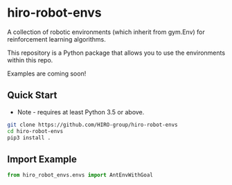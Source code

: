 # hiro-robot-envs

A collection of robotic environments (which inherit from gym.Env) for reinforcement learning algorithms.

This repository is a Python package that allows you to use the environments within this repo.

Examples are coming soon!


## Quick Start

* Note - requires at least Python 3.5 or above.

```sh
git clone https://github.com/HIRO-group/hiro-robot-envs
cd hiro-robot-envs
pip3 install .
```

## Import Example

```python
from hiro_robot_envs.envs import AntEnvWithGoal
```